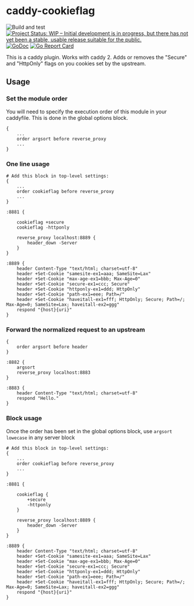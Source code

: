 # caddy-cookieflag

![Build and test](https://github.com/teodorescuserban/caddy-cookieflag/actions/workflows/test.yml/badge.svg)
[![Project Status: WIP – Initial development is in progress, but there has not yet been a stable, usable release suitable for the public.](https://www.repostatus.org/badges/latest/wip.svg)](https://www.repostatus.org/#wip)
[![GoDoc](http://img.shields.io/badge/godoc-reference-blue.svg)](https://pkg.go.dev/github.com/teodorescuserban/caddy-cookieflag)
[![Go Report Card](https://goreportcard.com/badge/github.com/teodorescuserban/caddy-cookieflag)](https://goreportcard.com/report/github.com/teodorescuserban/caddy-cookieflag)

This is a caddy plugin. Works with caddy 2.
Adds or removes the "Secure" and "HttpOnly" flags on you cookies set by the upstream.

## Usage

### Set the module order

You will need to specify the execution order of this module in your caddyfile. This is done in the global options block.

```caddyfile
{
    ...
    order argsort before reverse_proxy
    ...
}
```

### One line usage

```caddyfile
# Add this block in top-level settings:
{
    ...
    order cookieflag before reverse_proxy
    ...
}

:8881 {

    cookieflag +secure
    cookieflag -httponly

    reverse_proxy localhost:8889 {
        header_down -Server
    }
}

:8889 {
    header Content-Type "text/html; charset=utf-8"
    header +Set-Cookie "samesite-ex1=aaa; SameSite=Lax"
    header +Set-Cookie "max-age-ex1=bbb; Max-Age=0"
    header +Set-Cookie "secure-ex1=ccc; Secure"
    header +Set-Cookie "httponly-ex1=ddd; HttpOnly"
    header +Set-Cookie "path-ex1=eee; Path=/"
    header +Set-Cookie "haveitall-ex1=fff; HttpOnly; Secure; Path=/; Max-Age=0; SameSite=Lax; haveitall-ex2=ggg"
    respond "{host}{uri}"
}
```

### Forward the normalized request to an upstream

```caddyfile
{
    order argsort before header
}

:8882 {
    argsort
    reverse_proxy localhost:8883
}

:8883 {
    header Content-Type "text/html; charset=utf-8"
    respond "Hello."
}
```

### Block usage

Once the order has been set in the global options block, use `argsort lowecase` in any server block

```caddyfile
# Add this block in top-level settings:
{
    ...
    order cookieflag before reverse_proxy
    ...
}

:8881 {

    cookieflag {
        +secure
        -httponly
    }

    reverse_proxy localhost:8889 {
        header_down -Server
    }
}

:8889 {
    header Content-Type "text/html; charset=utf-8"
    header +Set-Cookie "samesite-ex1=aaa; SameSite=Lax"
    header +Set-Cookie "max-age-ex1=bbb; Max-Age=0"
    header +Set-Cookie "secure-ex1=ccc; Secure"
    header +Set-Cookie "httponly-ex1=ddd; HttpOnly"
    header +Set-Cookie "path-ex1=eee; Path=/"
    header +Set-Cookie "haveitall-ex1=fff; HttpOnly; Secure; Path=/; Max-Age=0; SameSite=Lax; haveitall-ex2=ggg"
    respond "{host}{uri}"
}
```
